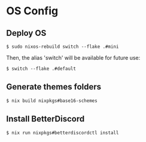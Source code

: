 # OS Config

## Deploy OS
```
$ sudo nixos-rebuild switch --flake .#mini
```

Then, the alias 'switch' will be available for future use:
```
$ switch --flake .#default
```

## Generate themes folders
```
$ nix build nixpkgs#base16-schemes
```

## Install BetterDiscord
```
$ nix run nixpkgs#betterdiscordctl install
```

